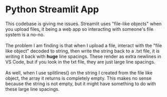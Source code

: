 # Python Streamlit App

This codebase is giving me issues. Streamlit uses "file-like objects" when you upload files, it being a web app so interacting with someone's file system is a no-no. <br/><br/>
The problem I am finding is that when I upload a file, interact with the "file like object" decoded to string, then write the string back to a .txt file, it is writing it back with <b>huge</b> line spacings. These render as extra newlines in VS Code, but if you look in the txt file, they are just large line spacings.<br/><br/>
As well, when I use splitlines() on the string I created from the file like object, the array it returns is completely empty. This makes no sense because the string is not empty, but it might have something to do with these large line spacings.